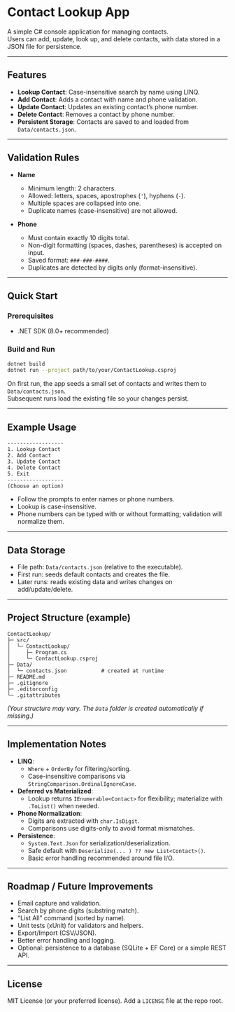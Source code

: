 # Contact Lookup App

A simple C# console application for managing contacts.  
Users can add, update, look up, and delete contacts, with data stored in a JSON file for persistence.

---

## Features

- **Lookup Contact**: Case-insensitive search by name using LINQ.
- **Add Contact**: Adds a contact with name and phone validation.
- **Update Contact**: Updates an existing contact’s phone number.
- **Delete Contact**: Removes a contact by phone number.
- **Persistent Storage**: Contacts are saved to and loaded from `Data/contacts.json`.

---

## Validation Rules

- **Name**
  - Minimum length: 2 characters.
  - Allowed: letters, spaces, apostrophes (`'`), hyphens (`-`).
  - Multiple spaces are collapsed into one.
  - Duplicate names (case-insensitive) are not allowed.

- **Phone**
  - Must contain exactly 10 digits total.
  - Non-digit formatting (spaces, dashes, parentheses) is accepted on input.
  - Saved format: `###-###-####`.
  - Duplicates are detected by digits only (format-insensitive).

---

## Quick Start

### Prerequisites
- .NET SDK (8.0+ recommended)

### Build and Run
```bash
dotnet build
dotnet run --project path/to/your/ContactLookup.csproj
```

On first run, the app seeds a small set of contacts and writes them to `Data/contacts.json`.  
Subsequent runs load the existing file so your changes persist.

---

## Example Usage

```
------------------
1. Lookup Contact
2. Add Contact
3. Update Contact
4. Delete Contact
5. Exit
------------------
(Choose an option)
```

- Follow the prompts to enter names or phone numbers.
- Lookup is case-insensitive.
- Phone numbers can be typed with or without formatting; validation will normalize them.

---

## Data Storage

- File path: `Data/contacts.json` (relative to the executable).
- First run: seeds default contacts and creates the file.
- Later runs: reads existing data and writes changes on add/update/delete.

---

## Project Structure (example)

```
ContactLookup/
├─ src/
│  └─ ContactLookup/
│     ├─ Program.cs
│     └─ ContactLookup.csproj
├─ Data/
│  └─ contacts.json           # created at runtime
├─ README.md
├─ .gitignore
├─ .editorconfig
└─ .gitattributes
```

*(Your structure may vary. The `Data` folder is created automatically if missing.)*

---

## Implementation Notes

- **LINQ**:
  - `Where` + `OrderBy` for filtering/sorting.
  - Case-insensitive comparisons via `StringComparison.OrdinalIgnoreCase`.
- **Deferred vs Materialized**:
  - Lookup returns `IEnumerable<Contact>` for flexibility; materialize with `.ToList()` when needed.
- **Phone Normalization**:
  - Digits are extracted with `char.IsDigit`.
  - Comparisons use digits-only to avoid format mismatches.
- **Persistence**:
  - `System.Text.Json` for serialization/deserialization.
  - Safe default with `Deserialize(... ) ?? new List<Contact>()`.
  - Basic error handling recommended around file I/O.

---

## Roadmap / Future Improvements

- Email capture and validation.
- Search by phone digits (substring match).
- “List All” command (sorted by name).
- Unit tests (xUnit) for validators and helpers.
- Export/Import (CSV/JSON).
- Better error handling and logging.
- Optional: persistence to a database (SQLite + EF Core) or a simple REST API.

---

## License

MIT License (or your preferred license). Add a `LICENSE` file at the repo root.
